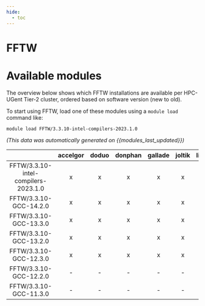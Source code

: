 ```yaml
---
hide:
  - toc
---
```


FFTW
====

# Available modules


The overview below shows which FFTW installations are available per HPC-UGent Tier-2 cluster, ordered based on software version (new to old).

To start using FFTW, load one of these modules using a `module load` command like:

```shell
module load FFTW/3.3.10-intel-compilers-2023.1.0
```

*(This data was automatically generated on {{modules_last_updated}})*

| |accelgor|doduo|donphan|gallade|joltik|litleo|shinx|
| :---: | :---: | :---: | :---: | :---: | :---: | :---: | :---: |
|FFTW/3.3.10-intel-compilers-2023.1.0|x|x|x|x|x|x|x|
|FFTW/3.3.10-GCC-14.2.0|x|x|x|x|x|x|x|
|FFTW/3.3.10-GCC-13.3.0|x|x|x|x|x|x|x|
|FFTW/3.3.10-GCC-13.2.0|x|x|x|x|x|x|x|
|FFTW/3.3.10-GCC-12.3.0|x|x|x|x|x|x|x|
|FFTW/3.3.10-GCC-12.2.0|-|-|-|-|-|x|x|
|FFTW/3.3.10-GCC-11.3.0|-|-|-|-|-|x|x|

